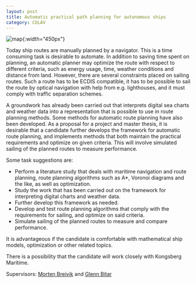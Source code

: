 ```yaml
---
layout: post
title: Automatic practical path planning for autonomous ships
category: COLAV
---
```


![map]{:width="450px"}

Today ship routes are manually planned by a navigator.
This is a time consuming task is desirable to automate.
In addition to saving time spent on planning, an automatic planner may optimize the route with respect to different criteria, such as energy usage, time, weather conditions and distance from land.
However, there are several constraints placed on sailing routes.
Such a route has to be ECDIS compatible, it has to be possible to sail the route by optical navigation with help from e.g. lighthouses, and it must comply with traffic separation schemes.

A groundwork has already been carried out that interprets digital sea charts and weather data into a representation that is possible to use in route planning methods.
Some methods for automatic route planning have also been developed.
As a proposal for a project and master thesis, it is desirable that a candidate further develops the framework for automatic route planning, and implements methods that both maintain the practical requirements and optimize on given criteria.
This will involve simulated sailing of the planned routes to measure performance.

Some task suggestions are:

* Perform a literature study that deals with maritime navigation and route planning, route planning algorithms such as A\*, Voronoi diagrams and the like, as well as optimization.
* Study the work that has been carried out on the framework for interpreting digital charts and weather data.
* Further develop this framework as needed.
* Develop and test route planning algorithms that comply with the requirements for sailing, and optimize on said criteria.
* Simulate sailing of the planned routes to measure and compare performance.

It is advantageous if the candidate is comfortable with mathematical ship models, optimization or other related topics.

There is a possibility that the candidate will work closely with Kongsberg Maritime.

Supervisors: [Morten Breivik] and [Glenn Bitar]

[map]: {{site.url}}/assets/navigation-map.png
[milliAmpere]: {{site.url}}/assets/milliampere.jpg
[TTK4135]: https://www.ntnu.edu/studies/courses/TTK4135
[TTK4190]: https://www.ntnu.no/studier/emner/TTK4190
[Bitar2017]: http://hdl.handle.net/11250/2465617
[Morten Breivik]: https://www.ntnu.no/ansatte/morten.breivik
[Glenn Bitar]: https://www.ntnu.no/ansatte/glenn.bitar
